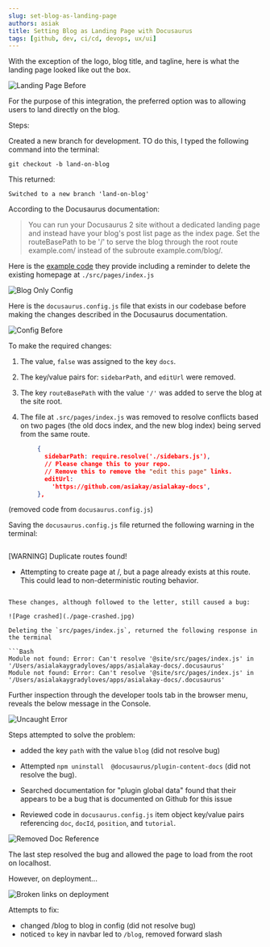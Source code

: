 ```yaml
---
slug: set-blog-as-landing-page
authors: asiak
title: Setting Blog as Landing Page with Docusaurus
tags: [github, dev, ci/cd, devops, ux/ui]
---
```


With the exception of the logo, blog title, and tagline, here is what the landing page looked like out the box. 

![Landing Page Before](./landing-page-before.jpg)

For the purpose of this integration, the preferred option was to allowing users to land directly on the blog. 


Steps:

Created a new branch for development. TO do this, I typed the following command into the terminal:

`git checkout -b land-on-blog`

This returned: 

`Switched to a new branch 'land-on-blog'`

According to the Docusaurus documentation: 

> You can run your Docusaurus 2 site without a dedicated landing page and instead have your blog's post list page as the index page. Set the routeBasePath to be '/' to serve the blog through the root route example.com/ instead of the subroute example.com/blog/.

Here is the [example code](https://docusaurus.io/docs/blog#blog-only-mode) they provide including a reminder to delete the existing homepage at `./src/pages/index.js`

![Blog Only Config](./blog-only-config.jpg)

Here is the `docusaurus.config.js` file that exists in our codebase before making the changes described in the Docusaurus documentation. 

![Config Before](./config-before.jpg)

To make the required changes:  

1. The value, `false` was assigned to the key `docs`.

2. The key/value pairs for: `sidebarPath`, and `editUrl` were removed.

3. The key `routeBasePath` with the value `'/'` was added to serve the blog at the site root. 

4. The file at `.src/pages/index.js` was removed to resolve conflicts based on two pages (the old docs index, and the new blog index) being served from the same route.
> 
```JSON
        {
          sidebarPath: require.resolve('./sidebars.js'),
          // Please change this to your repo.
          // Remove this to remove the "edit this page" links.
          editUrl:
            'https://github.com/asiakay/asialakay-docs',
        },
```
(removed code from `docusaurus.config.js`)

Saving the `docusaurus.config.js` file returned the following warning in the terminal:

> ```Bash
[WARNING] Duplicate routes found!
- Attempting to create page at /, but a page already exists at this route.
This could lead to non-deterministic routing behavior.
```

These changes, although followed to the letter, still caused a bug: 

![Page crashed](./page-crashed.jpg)

Deleting the `src/pages/index.js`, returned the following response in the terminal 

```Bash
Module not found: Error: Can't resolve '@site/src/pages/index.js' in '/Users/asialakaygradyloves/apps/asialakay-docs/.docusaurus'
Module not found: Error: Can't resolve '@site/src/pages/index.js' in '/Users/asialakaygradyloves/apps/asialakay-docs/.docusaurus'
```

Further inspection through the developer tools tab in the browser menu, reveals the below message in the Console. 

![Uncaught Error](./uncaught-error.jpg)

Steps attempted to solve the problem: 
- added the key `path` with the value `blog` (did not resolve bug)

- Attempted `npm uninstall  @docusaurus/plugin-content-docs` (did not resolve the bug).

- Searched documentation for "plugin global data" found that their appears to be a bug that is documented on Github for this issue

- Reviewed code in `docusaurus.config.js` item object key/value pairs referencing `doc`, `docId`, `position`, and `tutorial`. 

![Removed Doc Reference](./removed-doc-reference.jpg)

The last step resolved the bug and allowed the page to load from the root on localhost.

However, on deployment...

![Broken links on deployment](./broken-links-on-deloyment.jpg)

Attempts to fix: 

- changed /blog to blog in config (did not resolve bug)
- noticed `to` key in navbar led to `/blog`, removed forward slash